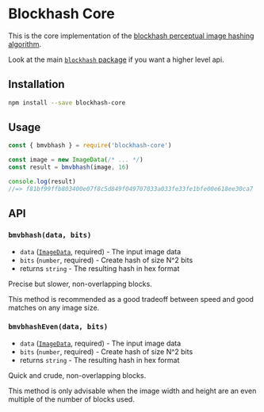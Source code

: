 # Blockhash Core

This is the core implementation of the [blockhash perceptual image hashing algorithm](https://web.archive.org/web/20210827144701/http://blockhash.io).

Look at the main [`blockhash` package](https://github.com/commonsmachinery/blockhash-js) if you want a higher level api.

## Installation

```sh
npm install --save blockhash-core
```

## Usage

```js
const { bmvbhash } = require('blockhash-core')

const image = new ImageData(/* ... */)
const result = bmvbhash(image, 16)

console.log(result)
//=> f81bf99ffb803400e07f8c5d849f049707033a033fe33fe1bfe00e618ee30ca7
```

## API

### `bmvbhash(data, bits)`

- `data` ([`ImageData`](https://developer.mozilla.org/en-US/docs/Web/API/ImageData), required) - The input image data
- `bits` (`number`, required) - Create hash of size N^2 bits
- returns `string` - The resulting hash in hex format

Precise but slower, non-overlapping blocks.

This method is recommended as a good tradeoff between speed and good matches on any image size.

### `bmvbhashEven(data, bits)`

- `data` ([`ImageData`](https://developer.mozilla.org/en-US/docs/Web/API/ImageData), required) - The input image data
- `bits` (`number`, required) - Create hash of size N^2 bits
- returns `string` - The resulting hash in hex format

Quick and crude, non-overlapping blocks.

This method is only advisable when the image width and height are an even multiple of the number of blocks used.
